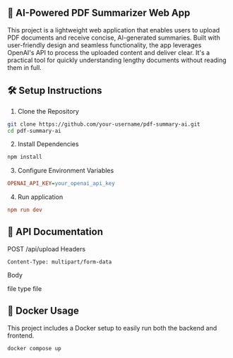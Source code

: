 ## 🚀 AI-Powered PDF Summarizer Web App

This project is a lightweight web application that enables users to upload PDF documents and receive concise, AI-generated summaries. Built with user-friendly design and seamless functionality, the app leverages OpenAI's API to process the uploaded content and deliver clear. It's a practical tool for quickly understanding lengthy documents without reading them in full.

## 🛠️ Setup Instructions

1. Clone the Repository

```bash
git clone https://github.com/your-username/pdf-summary-ai.git
cd pdf-summary-ai
```

2. Install Dependencies

```bash
npm install
```

3. Configure Environment Variables

```ini
OPENAI_API_KEY=your_openai_api_key
```

4. Run application

```ini
npm run dev
```

## 📡 API Documentation

POST /api/upload
Headers
```
Content-Type: multipart/form-data
```
Body

file type file

## 🐳 Docker Usage

This project includes a Docker setup to easily run both the backend and frontend.

```bash
docker compose up
```

